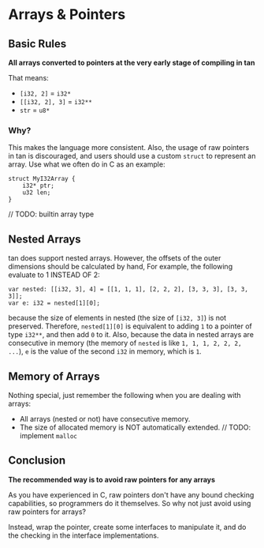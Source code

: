 # Arrays & Pointers

## Basic Rules

**All arrays converted to pointers at the very early stage of compiling in tan**

That means:

- `[i32, 2]` = `i32*`
- `[[i32, 2], 3]` = `i32**`
- `str` = `u8*`

### Why?

This makes the language more consistent. Also, the usage of raw pointers in tan is
discouraged, and users should use a custom `struct` to represent an array. Use
what we often do in C as an example:

```
struct MyI32Array {
    i32* ptr;
    u32 len;
}
```

// TODO: builtin array type

## Nested Arrays

tan does support nested arrays. However, the offsets of the outer dimensions should
be calculated by hand, For example, the following evaluate to 1 INSTEAD OF 2:

```
var nested: [[i32, 3], 4] = [[1, 1, 1], [2, 2, 2], [3, 3, 3], [3, 3, 3]];
var e: i32 = nested[1][0];
```

because the size of elements in nested (the size of `[i32, 3]`) is not preserved.
Therefore, `nested[1][0]` is equivalent to adding `1` to a pointer of type `i32**`,
and then add `0` to it. Also, because the data in nested arrays are consecutive in
memory (the memory of `nested` is like `1, 1, 1, 2, 2, 2, ...`), `e` is the value of
the second `i32` in memory, which is `1`.

## Memory of Arrays

Nothing special, just remember the following when you are dealing with arrays:

- All arrays (nested or not) have consecutive memory.
- The size of allocated memory is NOT automatically extended. // TODO: implement `malloc`

## Conclusion

**The recommended way is to avoid raw pointers for any arrays**

As you have experienced in C, raw pointers don't have any bound checking capabilities,
so programmers do it themselves. So why not just avoid using raw pointers for arrays?

Instead, wrap the pointer, create some interfaces to manipulate it, and do the checking
in the interface implementations.

